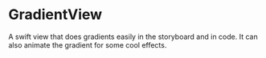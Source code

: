 # GradientView
A swift view that does gradients easily in the storyboard and in code. It can also animate the gradient for some cool effects.
